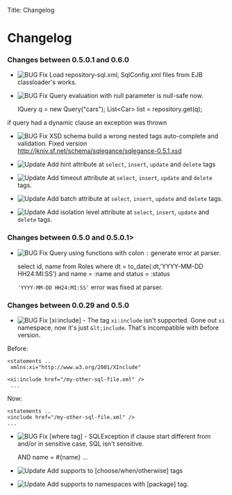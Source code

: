 Title: Changelog


# Changelog


### Changes between 0.5.0.1 and 0.6.0

- ![BUG Fix](images/bug_icon.png "BUG Fix") Load repository-sql.xml, SqlConfig.xml files from EJB classloader's works.

- ![BUG Fix](images/bug_icon.png "BUG Fix") Query evaluation with null parameter is null-safe now.

    IQuery q = new Query("cars");
    List&lt;Car&gt; list = repository.get(q);

if query had a dynamic clause an exception was thrown

- ![BUG Fix](images/bug_icon.png "BUG Fix") XSD schema build a wrong nested tags auto-complete and validation. Fixed version http://jkniv.sf.net/schema/sqlegance/sqlegance-0.5.1.xsd

- ![Update](images/update_icon.png "Update") Add hint attribute at `select`, `insert`, `update` and `delete` tags
- ![Update](images/update_icon.png "Update") Add timeout attribute at `select`, `insert`, `update` and `delete` tags.
- ![Update](images/update_icon.png "Update") Add batch attribute at `select`, `insert`, `update` and `delete` tags.
- ![Update](images/update_icon.png "Update") Add isolation level attribute at `select`, `insert`, `update` and `delete` tags.



### Changes between 0.5.0 and 0.5.0.1>

- ![BUG Fix](images/bug_icon.png "BUG Fix") Query using functions with colon `:` generate error at parser.

    select id, name from Roles where dt = to_date(:dt,'YYYY-MM-DD HH24:MI:SS') and name = :name and status = :status

    `'YYYY-MM-DD HH24:MI:SS'` error was fixed at parser.

### Changes between 0.0.29 and 0.5.0

- ![BUG Fix](images/bug_icon.png "BUG Fix") [xi:include] - The tag `xi:include` isn't supported. Gone out `xi` namespace, now it's just `&lt;include`. That's incompatible with before version.

Before:


    <statements ..
     xmlns:xi="http://www.w3.org/2001/XInclude"

    <xi:include href="/my-other-sql-file.xml" />
     ...

Now:


    <statements ..
    <include href="/my-other-sql-file.xml" />
    ...

    
- ![BUG Fix](images/bug_icon.png "BUG Fix") [where tag] - SQLException if clause start different from and/or in sensitive case, SQL isn't sensitive.


    <where>
      <if test="name != null">
       AND name = #{name}
      </if>
    ...

- ![Update](images/update_icon.png "Update") Add supports to [choose/when/otherwise] tags
- ![Update](images/update_icon.png "Update") Add supports to namespaces with [package] tag.

